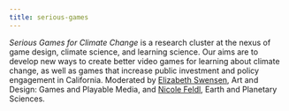 ```yaml
---
title: serious-games 
---
```


<!-- A 75-100 word paragraph describing the motivation behind these projects -->

*Serious Games for Climate Change* is a research cluster at the nexus of game design, climate science, and learning science. Our aims are to develop new ways to create better video games for learning about climate change, as well as games that increase public investment and policy engagement in California. Moderated by [Elizabeth Swensen][es], Art and Design: Games and Playable Media, and [Nicole Feldl][nf], Earth and Planetary Sciences.

[es]: https://danm.ucsc.edu/people/elizabeth-swensen
[nf]: https://eps.ucsc.edu/faculty/Profiles/fac-only.php?uid=nfeldl
